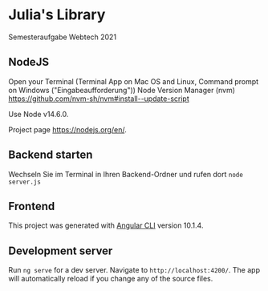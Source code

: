 # Julia's Library
Semesteraufgabe Webtech 2021

## NodeJS
Open your Terminal (Terminal App on Mac OS and Linux, Command prompt on Windows ("Eingabeaufforderung"))
Node Version Manager (nvm)
https://github.com/nvm-sh/nvm#install--update-script

Use Node v14.6.0.

Project page https://nodejs.org/en/.

## Backend starten
Wechseln Sie im Terminal in Ihren Backend-Ordner und rufen dort 
`node server.js` 

## Frontend

This project was generated with [Angular CLI](https://github.com/angular/angular-cli) version 10.1.4.

## Development server

Run `ng serve` for a dev server. Navigate to `http://localhost:4200/`. The app will automatically reload if you change any of the source files.
